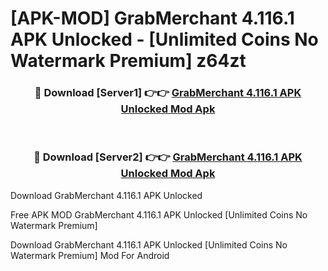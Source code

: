 # [APK-MOD] GrabMerchant 4.116.1 APK Unlocked - [Unlimited Coins No Watermark Premium] z64zt



<div align="center">
<h3>🔴 Download [Server1] 👉👉 <a href="https://momento.my/?title=GrabMerchant_4.116.1_APK_Unlocked">GrabMerchant 4.116.1 APK Unlocked Mod Apk</a></h3><br>

<h3>🔴 Download [Server2] 👉👉 <a href="https://momento.my/?title=GrabMerchant_4.116.1_APK_Unlocked">GrabMerchant 4.116.1 APK Unlocked Mod Apk</a></h3>
</div>



Download GrabMerchant 4.116.1 APK Unlocked 

Free APK MOD GrabMerchant 4.116.1 APK Unlocked [Unlimited Coins No Watermark Premium]

Download GrabMerchant 4.116.1 APK Unlocked [Unlimited Coins No Watermark Premium] Mod For Android

